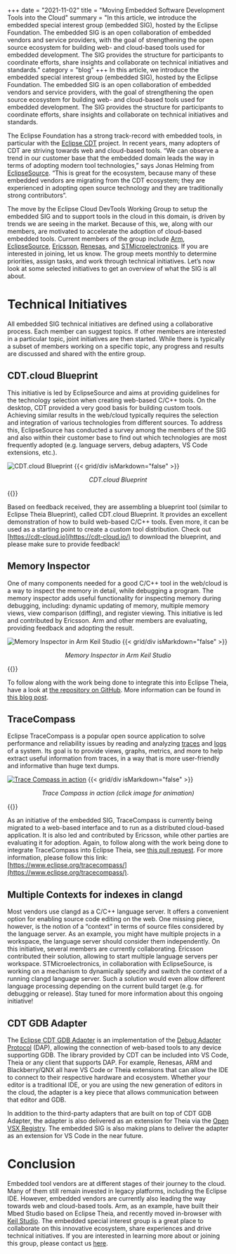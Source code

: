+++
date = "2021-11-02"
title = "Moving Embedded Software Development Tools into the Cloud"
summary = "In this article, we introduce the embedded special interest group (embedded SIG), hosted by the Eclipse Foundation. The embedded SIG is an open collaboration of embedded vendors and service providers, with the goal of strengthening the open source ecosystem for building web- and cloud-based tools used for embedded development. The SIG provides the structure for participants to coordinate efforts, share insights and collaborate on technical initiatives and standards."
category = "blog"
+++
In this article, we introduce the embedded special interest group (embedded SIG), hosted by the Eclipse Foundation. The embedded SIG is an open collaboration of embedded vendors and service providers, with the goal of strengthening the open source ecosystem for building web- and cloud-based tools used for embedded development. The SIG provides the structure for participants to coordinate efforts, share insights and collaborate on technical initiatives and standards.

The Eclipse Foundation has a strong track-record with embedded tools, in particular with the [Eclipse CDT](https://www.eclipse.org/cdt/) project. In recent years, many adopters of CDT are striving towards web and cloud-based tools. “We can observe a trend in our customer base that the embedded domain  leads the way in terms of adopting modern tool technologies,” says Jonas Helming from [EclipseSource](https://eclipsesource.com/technology/c-c-tooling/). “This is great for the ecosystem, because many of these embedded vendors are migrating from the CDT ecosystem; they are experienced in adopting open source technology and they are traditionally strong contributors”.

The move by the Eclipse Cloud DevTools Working Group to setup the embedded SIG and to support tools in the cloud in this domain, is driven by trends we are seeing in the market. Because of this, we, along with our members, are motivated to accelerate the adoption of cloud-based embedded tools. Current members of the group include [Arm](https://www.arm.com/), [EclipseSource](https://eclipsesource.com/), [Ericsson](https://www.ericsson.com/en), [Renesas](https://www.renesas.com/), and [STMicroelectronics](https://www.st.com/content/st_com/en.html). If you are interested in joining, let us know. The group meets monthly to determine priorities, assign tasks, and work through technical initiatives. Let’s now look at some selected initiatives to get an overview of what the SIG is all about.

# Technical Initiatives
All embedded SIG technical initiatives are defined using a collaborative process. Each member can suggest topics. If other members are interested in a particular topic, joint initiatives are then started. While there is typically a subset of members working on a specific topic, any progress and results are discussed and shared with the entire group.

## CDT.cloud Blueprint
This initiative is led by EclipseSource and aims at providing guidelines for the technology selection when creating web-based C/C++ tools. On the desktop, CDT provided a very good basis for building custom tools. Achieving similar results in the web/cloud typically requires the selection and integration of various technologies from different sources. To address this, EclipseSource has conducted a survey among the members of the SIG and also within their customer base to find out which technologies are most frequently adopted (e.g. language servers, debug adapters, VS Code extensions, etc.).

![CDT.cloud Blueprint](images/image3.gif)
{{< grid/div isMarkdown="false" >}}
<p style="text-align: center; font-style: italic;">
CDT.cloud Blueprint
</p>
{{</ grid/div >}}

Based on feedback received, they are assembling a blueprint tool (similar to Eclipse Theia Blueprint), called CDT.cloud Blueprint. It provides an excellent demonstration of how to build web-based C/C++ tools. Even more, it can be used as a starting point to create a custom tool distribution. Check out [https://cdt-cloud.io](https://cdt-cloud.io/) to download the blueprint, and please make sure to provide feedback!

## Memory Inspector
One of many components needed for a good C/C++ tool in the web/cloud is a way to inspect the memory in detail, while debugging a program. The memory inspector adds useful functionality for inspecting memory during debugging, including: dynamic updating of memory, multiple memory views, view comparison (diffing), and register viewing. This initiative is led and contributed by Ericsson. Arm and other members are evaluating, providing feedback and adopting the result.

![Memory Inspector in Arm Keil Studio](images/image2.png)
{{< grid/div isMarkdown="false" >}}
<p style="text-align: center; font-style: italic;">
Memory Inspector in Arm Keil Studio
</p>
{{</ grid/div >}}

To follow along with the work being done to integrate this into Eclipse Theia, have a look at [the repository on GitHub](https://github.com/theia-ide/theia-trace-extension/). More information can be found in [this blog post](https://blogs.eclipse.org/post/brian-king/memory-inspector-debugger-theia).

## TraceCompass
Eclipse TraceCompass is a popular open source application to solve performance and reliability issues by reading and analyzing [traces](https://en.wikipedia.org/wiki/Tracing_(software)) and [logs](https://en.wikipedia.org/wiki/Logfile) of a system. Its goal is to provide views, graphs, metrics, and more to help extract useful information from traces, in a way that is more user-friendly and informative than huge text dumps.

[![Trace Compass in action](images/tracecompass.png)](images/tracecompass.gif)
{{< grid/div isMarkdown="false" >}}
<p style="text-align: center; font-style: italic;">
Trace Compass in action (click image for animation)
</p>
{{</ grid/div >}}

As an initiative of the embedded SIG, TraceCompass is currently being migrated to a web-based interface and to run as a distributed cloud-based application. It is also led and contributed by Ericsson, while other parties are evaluating it for adoption.
Again, to follow along with the work being done to integrate TraceCompass into Eclipse Theia, see [this pull request](https://github.com/eclipse-theia/theia-cpp-extensions/pull/119). For more information, please follow this link: [https://www.eclipse.org/tracecompass/](https://www.eclipse.org/tracecompass/). 

## Multiple Contexts for indexes in clangd
Most vendors use clangd as a C/C++ language server. It offers a convenient option for enabling source code editing on the web. One missing piece, however, is the notion of a “context” in terms of source files considered by the language server. As an example, you might have multiple projects in a workspace, the language server should consider them independently. On this initiative, several members are currently collaborating. Ericsson contributed their solution, allowing to start multiple language servers per workspace. STMicroelectronics, in collaboration with EclipseSource, is working on a mechanism to dynamically specify and switch the context of a running clangd language server. Such a solution would even allow different language processing depending on the current build target (e.g. for debugging or release). Stay tuned for more information about this ongoing initiative!

## CDT GDB Adapter
The [Eclipse CDT GDB Adapter](https://github.com/eclipse-cdt/cdt-gdb-adapter) is an implementation of the [Debug Adapter Protocol](https://microsoft.github.io/debug-adapter-protocol/) (DAP), allowing the connection of web-based tools to any device supporting GDB. The library provided by CDT can be included into VS Code, Theia or any client that supports DAP. For example, Renesas, ARM and Blackberry/QNX all have VS Code or Theia extensions that can allow the IDE to connect to their respective hardware and ecosystem. Whether your editor is a traditional IDE, or you are using the new generation of editors in the cloud, the adapter is a key piece that allows communication between that editor and GDB.

In addition to the third-party adapters that are built on top of CDT GDB Adapter, the adapter is also delivered as an extension for Theia via the [Open VSX Registry](https://open-vsx.org/extension/eclipse-cdt/cdt-gdb-vscode). The embedded SIG is also making plans to deliver the adapter as an extension for VS Code in the near future.

# Conclusion
Embedded tool vendors are at different stages of their journey to the cloud. Many of them still remain invested in legacy platforms, including the Eclipse IDE. However, embedded vendors are currently also leading the way towards web and cloud-based tools. Arm, as an example, have built their Mbed Studio based on Eclipse Theia, and recently moved in-browser with [Keil Studio](https://www.keil.arm.com/). The embedded special interest group is a great place to collaborate on this innovative ecosystem, share experiences and drive technical initiatives. If you are interested in learning more about or joining this group, please contact us [here](https://forms.gle/2mzFBqhB3AscjkPMA).
